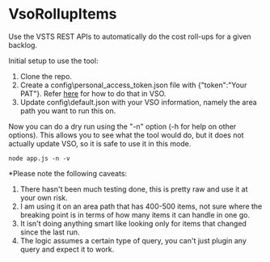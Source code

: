 # VsoRollupItems

Use the VSTS REST APIs to automatically do the cost roll-ups for a given backlog.

Initial setup to use the tool:
1. Clone the repo.
2. Create a config\personal_access_token.json file with {"token":"Your PAT"}. Refer [here](https://docs.microsoft.com/en-us/vsts/accounts/use-personal-access-tokens-to-authenticate) for how to do that in VSO.
3. Update config\default.json with your VSO information, namely the area path you want to run this on.

Now you can do a dry run using the "-n" option (-h for help on other options). This allows you to see what the tool would do, but it does not actually update VSO, so it is safe to use it in this mode.
```
node app.js -n -v
```

*Please note the following caveats:
1. There hasn't been much testing done, this is pretty raw and use it at your own risk.
2. I am using it on an area path that has 400-500 items, not sure where the breaking point is in terms of how many items it can handle in one go.
3. It isn't doing anything smart like looking only for items that changed since the last run.
4. The logic assumes a certain type of query, you can't just plugin any query and expect it to work.
